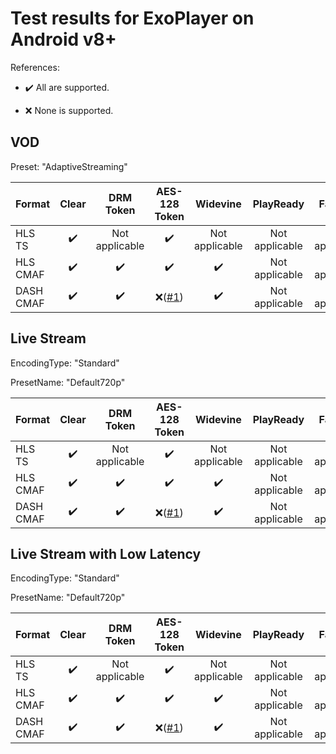 # Test results for ExoPlayer on Android v8+

References:

- ✔️ All are supported.

- ❌ None is supported.

## VOD

Preset: "AdaptiveStreaming"

| Format | Clear | DRM Token | AES-128 Token | Widevine | PlayReady | FairPlay | AES-128 | Sidecar caption |
| --------- | :---: | :---: | :----------------------------------------------------------: | :----------------------------------------------------------: | :------: | :----------------------------------------------------------: | :------: | :------: |
| HLS TS    | ✔️ | Not applicable | ✔️ | Not applicable | Not applicable | Not applicable | ✔️ | ✔️ |
| HLS CMAF  | ✔️ |       ✔️        | ✔️ | ✔️ | Not applicable | Not applicable | ✔️ | ✔️ |
| DASH CMAF | ✔️ | ✔️ | ❌([#1](issues.md#issue-1)) | ✔️ | Not applicable | Not applicable | ❌([#1](issues.md#issue-1)) | ✔️ |

## Live Stream

EncodingType: "Standard"

PresetName: "Default720p"

| Format | Clear | DRM Token | AES-128 Token | Widevine | PlayReady | FairPlay | AES-128 | Live Transcription |
| --------- | :---: | :---: | :----------------------------------------------------------: | :----------------------------------------------------------: | :------: | :----------------------------------------------------------: | :------: | :------: |
| HLS TS    | ✔️ | Not applicable | ✔️ | Not applicable | Not applicable | Not applicable | ✔️ | ✔️ |
| HLS CMAF  | ✔️ | ✔️ | ✔️ | ✔️ | Not applicable | Not applicable | ✔️ | ✔️ |
| DASH CMAF | ✔️ | ✔️ | ❌([#1](issues.md#issue-1)) | ✔️ | Not applicable | Not applicable | ❌([#1](issues.md#issue-1)) | ✔️ |

## Live Stream with Low Latency

EncodingType: "Standard"

PresetName: "Default720p"

| Format | Clear | DRM Token | AES-128 Token | Widevine | PlayReady | FairPlay | AES-128 |
| --------- | :---: | :---: | :----------------------------------------------------------: | :----------------------------------------------------------: | :------: | :----------------------------------------------------------: | :----------------------------------------------------------: |
| HLS TS    | ✔️ | Not applicable | ✔️ | Not applicable | Not applicable | Not applicable | ✔️ |
| HLS CMAF  |   ✔️   | ✔️ | ✔️ | ✔️ | Not applicable | Not applicable | ✔️ |
| DASH CMAF | ✔️ | ✔️ | ❌([#1](issues.md#issue-1)) | ✔️ | Not applicable | Not applicable | ❌([#1](issues.md#issue-1)) |
